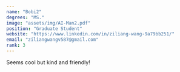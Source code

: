 ```yaml
---
name: "Bobi2"
degrees: "MS."
image: "assets/img/AI-Man2.pdf"
position: "Graduate Student"
website: "https://www.linkedin.com/in/ziliang-wang-9a79bb251/"
email: "ziliangwangv587@gmail.com"
rank: 3
---
```


Seems cool but kind and friendly!

